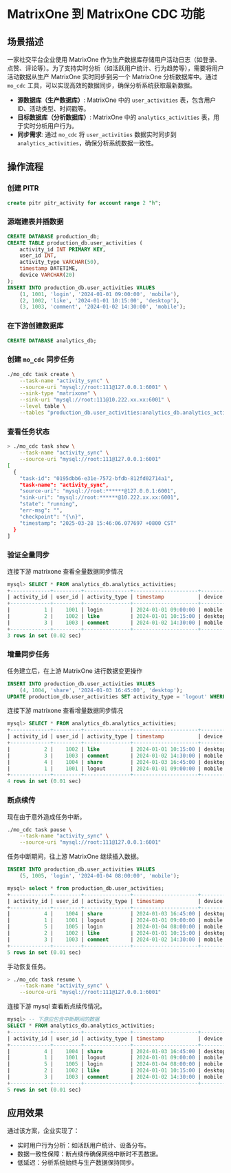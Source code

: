 # MatrixOne 到 MatrixOne CDC 功能

## 场景描述

一家社交平台企业使用 MatrixOne 作为生产数据库存储用户活动日志（如登录、点赞、评论等）。为了支持实时分析（如活跃用户统计、行为趋势等），需要将用户活动数据从生产 MatrixOne 实时同步到另一个 MatrixOne 分析数据库中。通过 `mo_cdc` 工具，可以实现高效的数据同步，确保分析系统获取最新数据。

- **源数据库（生产数据库）**: MatrixOne 中的 `user_activities` 表，包含用户 ID、活动类型、时间戳等。
- **目标数据库（分析数据库）**: MatrixOne 中的 `analytics_activities` 表，用于实时分析用户行为。
- **同步需求**: 通过 `mo_cdc` 将 `user_activities` 数据实时同步到 `analytics_activities`，确保分析系统数据一致性。

## 操作流程

### 创建 PITR

```sql
create pitr pitr_activity for account range 2 "h";
```

### 源端建表并插数据

```sql
CREATE DATABASE production_db;
CREATE TABLE production_db.user_activities (
    activity_id INT PRIMARY KEY,
    user_id INT,
    activity_type VARCHAR(50),
    timestamp DATETIME,
    device VARCHAR(20)
);
INSERT INTO production_db.user_activities VALUES
    (1, 1001, 'login', '2024-01-01 09:00:00', 'mobile'),
    (2, 1002, 'like', '2024-01-01 10:15:00', 'desktop'),
    (3, 1003, 'comment', '2024-01-02 14:30:00', 'mobile');
```

### 在下游创建数据库

```sql
CREATE DATABASE analytics_db;
```

### 创建 `mo_cdc` 同步任务

```bash
./mo_cdc task create \
    --task-name "activity_sync" \
    --source-uri "mysql://root:111@127.0.0.1:6001" \
    --sink-type "matrixone" \
    --sink-uri "mysql://root:111@10.222.xx.xx:6001" \
    --level table \
    --tables "production_db.user_activities:analytics_db.analytics_activities"
```

### 查看任务状态

```bash
> ./mo_cdc task show \
    --task-name "activity_sync" \
    --source-uri "mysql://root:111@127.0.0.1:6001"
[
  {
    "task-id": "0195dbb6-e31e-7572-bfdb-812fd02714a1",
    "task-name": "activity_sync",
    "source-uri": "mysql://root:******@127.0.0.1:6001",
    "sink-uri": "mysql://root:******@10.222.xx.xx:6001",
    "state": "running",
    "err-msg": "",
    "checkpoint": "{\n}",
    "timestamp": "2025-03-28 15:46:06.077697 +0800 CST"
  }
]
```

### 验证全量同步

连接下游 matrixone 查看全量数据同步情况

```sql
mysql> SELECT * FROM analytics_db.analytics_activities;
+-------------+---------+---------------+---------------------+---------+
| activity_id | user_id | activity_type | timestamp           | device  |
+-------------+---------+---------------+---------------------+---------+
|           1 |    1001 | login         | 2024-01-01 09:00:00 | mobile  |
|           2 |    1002 | like          | 2024-01-01 10:15:00 | desktop |
|           3 |    1003 | comment       | 2024-01-02 14:30:00 | mobile  |
+-------------+---------+---------------+---------------------+---------+
3 rows in set (0.02 sec)
```

### 增量同步任务

任务建立后，在上游 MatrixOne 进行数据变更操作

```sql
INSERT INTO production_db.user_activities VALUES
    (4, 1004, 'share', '2024-01-03 16:45:00', 'desktop');
UPDATE production_db.user_activities SET activity_type = 'logout' WHERE activity_id = 1;
```

连接下游 matrixone 查看增量数据同步情况

```sql
mysql> SELECT * FROM analytics_db.analytics_activities;
+-------------+---------+---------------+---------------------+---------+
| activity_id | user_id | activity_type | timestamp           | device  |
+-------------+---------+---------------+---------------------+---------+
|           2 |    1002 | like          | 2024-01-01 10:15:00 | desktop |
|           3 |    1003 | comment       | 2024-01-02 14:30:00 | mobile  |
|           4 |    1004 | share         | 2024-01-03 16:45:00 | desktop |
|           1 |    1001 | logout        | 2024-01-01 09:00:00 | mobile  |
+-------------+---------+---------------+---------------------+---------+
4 rows in set (0.01 sec)
```

### 断点续传

现在由于意外造成任务中断。

```bash
./mo_cdc task pause \
    --task-name "activity_sync" \
    --source-uri "mysql://root:111@127.0.0.1:6001"
```

任务中断期间，往上游 MatrixOne 继续插入数据。

```sql
INSERT INTO production_db.user_activities VALUES
    (5, 1005, 'login', '2024-01-04 08:00:00', 'mobile');

mysql> select * from production_db.user_activities;
+-------------+---------+---------------+---------------------+---------+
| activity_id | user_id | activity_type | timestamp           | device  |
+-------------+---------+---------------+---------------------+---------+
|           4 |    1004 | share         | 2024-01-03 16:45:00 | desktop |
|           1 |    1001 | logout        | 2024-01-01 09:00:00 | mobile  |
|           5 |    1005 | login         | 2024-01-04 08:00:00 | mobile  |
|           2 |    1002 | like          | 2024-01-01 10:15:00 | desktop |
|           3 |    1003 | comment       | 2024-01-02 14:30:00 | mobile  |
+-------------+---------+---------------+---------------------+---------+
5 rows in set (0.01 sec)
```

手动恢复任务。

```bash
> ./mo_cdc task resume \
    --task-name "activity_sync" \
    --source-uri "mysql://root:111@127.0.0.1:6001"
```

连接下游 mysql 查看断点续传情况。

```sql
mysql> -- 下游应包含中断期间的数据
SELECT * FROM analytics_db.analytics_activities;
+-------------+---------+---------------+---------------------+---------+
| activity_id | user_id | activity_type | timestamp           | device  |
+-------------+---------+---------------+---------------------+---------+
|           4 |    1004 | share         | 2024-01-03 16:45:00 | desktop |
|           1 |    1001 | logout        | 2024-01-01 09:00:00 | mobile  |
|           5 |    1005 | login         | 2024-01-04 08:00:00 | mobile  |
|           2 |    1002 | like          | 2024-01-01 10:15:00 | desktop |
|           3 |    1003 | comment       | 2024-01-02 14:30:00 | mobile  |
+-------------+---------+---------------+---------------------+---------+
5 rows in set (0.01 sec)
```

## 应用效果

通过该方案，企业实现了：

- 实时用户行为分析：如活跃用户统计、设备分布。
- 数据一致性保障：断点续传确保网络中断时不丢数据。
- 低延迟：分析系统始终与生产数据保持同步。